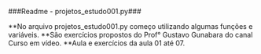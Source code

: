 ###Readme - projetos_estudo001.py###

**No arquivo projetos_estudo001.py começo utilizando algumas funções e variáveis.
**São exercícios propostos do Prof° Gustavo Gunabara do canal Curso em vídeo.
**Aula e exercícios da aula 01 até 07.
